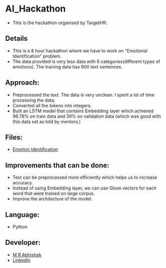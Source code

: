 # AI_Hackathon
- This is the hackathon organised by TargetHR.

## Details
- This is a 8 hour hackathon where we have to work on "Emotional Identification" problem.
- The data provided is very less data with 6 categories(different types of emotions). The training data has 900 text sentences.

## Approach:
- Preprocessed the text. The data is very unclean. I spent a lot of time processing the data.
- Converted all the tokens into integers.
- Built an LSTM model that contains Embedding layer which achieved 96.78% on train data and 39% on validation data (which was good with this data set as told by mentors.)

## Files:
- [Emotion Identification](https://github.com/Abhishekmamidi123/Emotion_identification/blob/master/Emotion_Identification.ipynb)

## Improvements that can be done:
- Text can be preprocessed more efficiently which helps us to increase accuracy.
- Instead of using Embedding layer, we can use Glove vectors for each word that were trained on large corpus.
- Improve the architecture of the model.

## Language:
- Python

## Developer:
- [M R Abhishek](https://github.com/Abhishekmamidi123)
- [LinkedIn](https://www.linkedin.com/in/abhishek-mamidi-a7a982114/)
